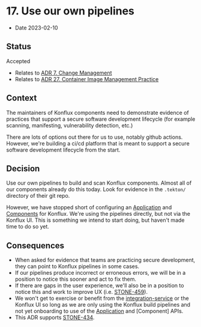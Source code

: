 # 17. Use our own pipelines

* Date 2023-02-10

## Status

Accepted

* Relates to [ADR 7. Change Management](0007-change-management.md)
* Relates to [ADR 27. Container Image Management Practice](0027-container-images.md)

## Context

The maintainers of Konflux components need to demonstrate evidence of practices that support
a secure software development lifecycle (for example scanning, manifesting, vulnerability detection,
etc.)

There are lots of options out there for us to use, notably github actions. However, we're building
a ci/cd platform that is meant to support a secure software development lifecycle from the start.

## Decision

Use our own pipelines to build and scan Konflux components. Almost all of our components already
do this today. Look for evidence in the `.tekton/` directory of their git repo.

However, we have stopped short of configuring an [Application] and [Components] for Konflux.
We're using the pipelines directly, but not via the Konflux UI. This is something we intend to
start doing, but haven't made time to do so yet.

## Consequences

* When asked for evidence that teams are practicing secure development, they can point to Konflux
  pipelines in some cases.
* If our pipelines produce incorrect or erroneous errors, we will be in a position to notice this
  sooner and act to fix them.
* If there are gaps in the user experience, we'll also be in a position to notice this and work to
  improve UX (i.e. [STONE-459](https://issues.redhat.com/browse/STONE-459)).
* We won't get to exercise or benefit from the [integration-service] or the Konflux UI so long as
  we are only using the Konflux build pipelines and not yet onboarding to use of the [Application]
  and [Component] APIs.
* This ADR supports [STONE-434](https://issues.redhat.com/browse/STONE-434).

[integration-service]: ../architecture/core/integration-service.md
[Application]: https://konflux-ci.dev/docs/reference/kube-apis/application-api/#k8s-api-github-com-konflux-ci-application-api-api-v1alpha1-application
[Components]: https://konflux-ci.dev/docs/reference/kube-apis/application-api/#k8s-api-github-com-konflux-ci-application-api-api-v1alpha1-component
